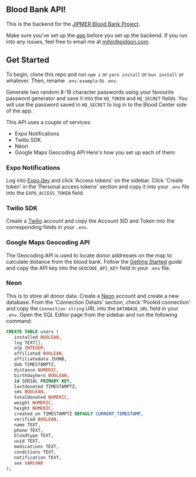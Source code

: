 ## Blood Bank API!

This is the backend for the [JIPMER Blood Bank Project](https://github.com/mikidoodle/bloodbank).

Make sure you've set up the [app](https://github.com/mikidoodle/bloodbank) before you set up the backend.
If you run into any issues, feel free to email me at [mihir@pidgon.com](mailto:mihir@pidgon.com).

## Get Started

To begin, clone this repo and run `npm i` or `yarn install` or `bun install` or whatever.
Then, rename `.env.example` to `.env`.

Generate two random 8-16 character passwords using your favourite password generator and save it into the `HQ_TOKEN` and `HQ_SECRET` fields. You will use the password saved in `HQ_SECRET` to log in to the Blood Center side of the app.

This API uses a couple of services:

- Expo Notifications
- Twilio SDK
- Neon
- Google Maps Geocoding API
  Here's how you set up each of them:

### Expo Notifications

Log into [Expo.dev](https://expo.dev) and click 'Access tokens' on the sidebar. Click 'Create token' in the 'Personal access tokens' section and copy it into your `.env` file into the `EXPO_ACCESS_TOKEN` field.

### Twilio SDK

Create a [Twilio](https://twilio.dev) account and copy the Account SID and Token into the corresponding fields in your `.env`.

### Google Maps Geocoding API

The Geocoding API is used to locate donor addresses on the map to calculate distance from the blood bank.
Follow the [Getting Started](https://developers.google.com/maps/documentation/javascript/geocoding#GetStarted) guide and copy the API key into the `GEOCODE_API_KEY` field in your `.env` file.

### Neon

This is to store all donor data. Create a [Neon](https://neon.tech) account and create a new database. From the 'Connection Details' section, check 'Pooled connection' and copy the `Connection string` URL into the `DATABASE_URL` field in your `.env`.
Open the SQL Editor page from the sidebar and run the following command:

```sql
CREATE TABLE users (
   installed BOOLEAN,
   log TEXT[],
   otp INTEGER,
   affiliated BOOLEAN,
   affiliatedata JSONB,
   dob TIMESTAMPTZ,
   distance NUMERIC,
   birthdayhero BOOLEAN,
   id SERIAL PRIMARY KEY,
   lastdonated TIMESTAMPTZ,
   sms BOOLEAN,
   totaldonated NUMERIC,
   weight NUMERIC,
   height NUMERIC,
   created_on TIMESTAMPTZ DEFAULT CURRENT_TIMESTAMP,
   verified BOOLEAN,
   name TEXT,
   phone TEXT,
   bloodtype TEXT,
   uuid TEXT,
   medications TEXT,
   conditions TEXT,
   notification TEXT,
   sex VARCHAR
);
```
